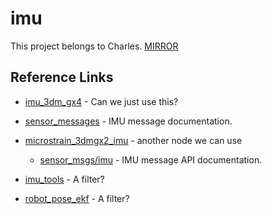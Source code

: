 # imu
This project belongs to Charles.
[MIRROR](https://www.google.com/search?q=goat&rlz=1C1CHFX_enUS592US592&espv=2&biw=942&bih=917&source=lnms&tbm=isch&sa=X&ei=HjDFVJSrO4-XyQSO1oDACQ&ved=0CAYQ_AUoAQ#imgdii=_&imgrc=_fHgrcwm2AkIcM%253A%3BxmZy8R7SwmZpIM%3Bhttp%253A%252F%252F1.bp.blogspot.com%252F-OJlqVP-sWa0%252FUqcaJ0aCMjI%252FAAAAAAAAZVY%252FPhbQMTDKxBw%252Fs1600%252Fgoat-with-glasses.jpg%3Bhttp%253A%252F%252Fwww.forcesofgeek.com%252F2013%252F12%252Fwanna-see-goat-who-sounds-like-jerry.html%3B1600%3B1000)

## Reference Links


* [imu_3dm_gx4](http://wiki.ros.org/imu_3dm_gx4) - Can we just use this?
* [sensor_messages](http://wiki.ros.org/sensor_msgs) - IMU message documentation.
* [microstrain_3dmgx2_imu](https://wili.ros.org/microstrain_3dmgx2_imu) - another node we can use


    * [sensor_msgs/imu](http://docs.ros.org/api/sensor_msgs/html/msg/Imu.html) - IMU message API documentation.
* [imu_tools](http://wiki.ros.org/imu_tools?distro=indigo) - A filter?
* [robot_pose_ekf](http://wiki.ros.org/robot_pose_ekf) - A filter?


